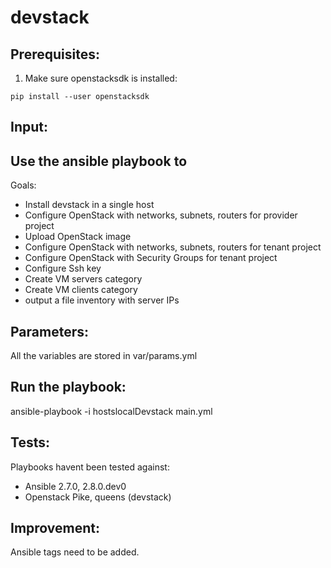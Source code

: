 # devstack
## Prerequisites:
1. Make sure openstacksdk is installed:
```
pip install --user openstacksdk
```
## Input:

## Use the ansible playbook to
Goals:
- Install devstack in a single host
- Configure OpenStack with networks, subnets, routers for provider project
- Upload OpenStack image
- Configure OpenStack with networks, subnets, routers for tenant project
- Configure OpenStack with Security Groups for tenant project
- Configure Ssh key
- Create VM servers category
- Create VM clients category
- output a file inventory with server IPs


## Parameters:
All the variables are stored in var/params.yml

## Run the playbook:
ansible-playbook -i hostslocalDevstack main.yml


## Tests:
Playbooks havent been tested against:
- Ansible 2.7.0, 2.8.0.dev0
- Openstack Pike, queens (devstack)

## Improvement:
Ansible tags need to be added.
